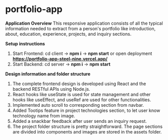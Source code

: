 # portfolio-app

**Application Overview**
This responsive application consists of all the typical information needed to extract from a person's portfolio like introduction, about, education, experience, projects, and inquiry sections.

**Setup instructions**

1. Start Frontend: cd client -> **npm i** -> **npm start** or open deployment **https://portfolio-app-steel-nine.vercel.app/**
2. Start Backend: cd server -> **npm i** -> **npm start**

**Design information and folder structure**

1. The complete frontend design is developed using React and the backend RESTful APIs using Node.js.
2. React hooks like useState is used for state management and other hooks like useEffect, and useRef are used for other functionalities.
3. Implemented auto scroll to corresponding section from navbar.
4. Added Tootips feature in project technologies section, to let user know technology name from image.
5. Added a snackbar feedback after user sends an inquiry request.
6. The project folder structure is pretty straightforward. The page sections are divided into components and images are stored in the assets folder.
